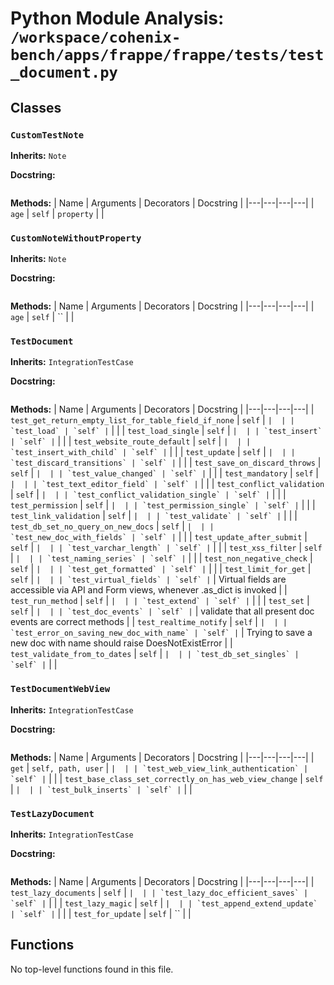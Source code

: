 # Python Module Analysis: `/workspace/cohenix-bench/apps/frappe/frappe/tests/test_document.py`

## Classes

### `CustomTestNote`
**Inherits:** `Note`


**Docstring:**
```

```

**Methods:**
| Name | Arguments | Decorators | Docstring |
|---|---|---|---|
| `age` | `self` | `property` |  |


### `CustomNoteWithoutProperty`
**Inherits:** `Note`


**Docstring:**
```

```

**Methods:**
| Name | Arguments | Decorators | Docstring |
|---|---|---|---|
| `age` | `self` | `` |  |


### `TestDocument`
**Inherits:** `IntegrationTestCase`


**Docstring:**
```

```

**Methods:**
| Name | Arguments | Decorators | Docstring |
|---|---|---|---|
| `test_get_return_empty_list_for_table_field_if_none` | `self` | `` |  |
| `test_load` | `self` | `` |  |
| `test_load_single` | `self` | `` |  |
| `test_insert` | `self` | `` |  |
| `test_website_route_default` | `self` | `` |  |
| `test_insert_with_child` | `self` | `` |  |
| `test_update` | `self` | `` |  |
| `test_discard_transitions` | `self` | `` |  |
| `test_save_on_discard_throws` | `self` | `` |  |
| `test_value_changed` | `self` | `` |  |
| `test_mandatory` | `self` | `` |  |
| `test_text_editor_field` | `self` | `` |  |
| `test_conflict_validation` | `self` | `` |  |
| `test_conflict_validation_single` | `self` | `` |  |
| `test_permission` | `self` | `` |  |
| `test_permission_single` | `self` | `` |  |
| `test_link_validation` | `self` | `` |  |
| `test_validate` | `self` | `` |  |
| `test_db_set_no_query_on_new_docs` | `self` | `` |  |
| `test_new_doc_with_fields` | `self` | `` |  |
| `test_update_after_submit` | `self` | `` |  |
| `test_varchar_length` | `self` | `` |  |
| `test_xss_filter` | `self` | `` |  |
| `test_naming_series` | `self` | `` |  |
| `test_non_negative_check` | `self` | `` |  |
| `test_get_formatted` | `self` | `` |  |
| `test_limit_for_get` | `self` | `` |  |
| `test_virtual_fields` | `self` | `` | Virtual fields are accessible via API and Form views, whenever .as_dict is invoked |
| `test_run_method` | `self` | `` |  |
| `test_extend` | `self` | `` |  |
| `test_set` | `self` | `` |  |
| `test_doc_events` | `self` | `` | validate that all present doc events are correct methods |
| `test_realtime_notify` | `self` | `` |  |
| `test_error_on_saving_new_doc_with_name` | `self` | `` | Trying to save a new doc with name should raise DoesNotExistError |
| `test_validate_from_to_dates` | `self` | `` |  |
| `test_db_set_singles` | `self` | `` |  |


### `TestDocumentWebView`
**Inherits:** `IntegrationTestCase`


**Docstring:**
```

```

**Methods:**
| Name | Arguments | Decorators | Docstring |
|---|---|---|---|
| `get` | `self, path, user` | `` |  |
| `test_web_view_link_authentication` | `self` | `` |  |
| `test_base_class_set_correctly_on_has_web_view_change` | `self` | `` |  |
| `test_bulk_inserts` | `self` | `` |  |


### `TestLazyDocument`
**Inherits:** `IntegrationTestCase`


**Docstring:**
```

```

**Methods:**
| Name | Arguments | Decorators | Docstring |
|---|---|---|---|
| `test_lazy_documents` | `self` | `` |  |
| `test_lazy_doc_efficient_saves` | `self` | `` |  |
| `test_lazy_magic` | `self` | `` |  |
| `test_append_extend_update` | `self` | `` |  |
| `test_for_update` | `self` | `` |  |





## Functions

No top-level functions found in this file.
